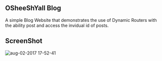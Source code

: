 ## OSheeShYall Blog 

A simple Blog Website that demonstrates the use of Dynamic Routers with the ability post and access the invidual id of posts. 

## ScreenShot

![aug-02-2017 17-52-41](https://user-images.githubusercontent.com/28902787/28898427-7dd7c858-77ab-11e7-808b-45403aaa0c26.gif)
